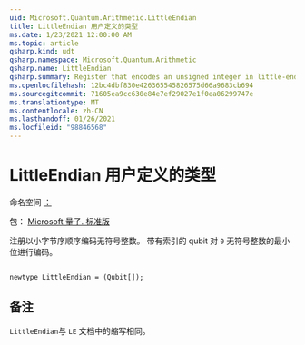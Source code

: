 ```yaml
---
uid: Microsoft.Quantum.Arithmetic.LittleEndian
title: LittleEndian 用户定义的类型
ms.date: 1/23/2021 12:00:00 AM
ms.topic: article
qsharp.kind: udt
qsharp.namespace: Microsoft.Quantum.Arithmetic
qsharp.name: LittleEndian
qsharp.summary: Register that encodes an unsigned integer in little-endian order. The qubit with index `0` encodes the lowest bit of an unsigned integer.
ms.openlocfilehash: 12bc4dbf830e426365545826575d66a9683cb694
ms.sourcegitcommit: 71605ea9cc630e84e7ef29027e1f0ea06299747e
ms.translationtype: MT
ms.contentlocale: zh-CN
ms.lasthandoff: 01/26/2021
ms.locfileid: "98846568"
---
```

# <a name="littleendian-user-defined-type"></a>LittleEndian 用户定义的类型

命名空间 [：](xref:Microsoft.Quantum.Arithmetic)

包： [Microsoft 量子. 标准版](https://nuget.org/packages/Microsoft.Quantum.Standard)


注册以小字节序顺序编码无符号整数。 带有索引的 qubit 对 `0` 无符号整数的最小位进行编码。

```qsharp

newtype LittleEndian = (Qubit[]);
```



## <a name="remarks"></a>备注

`LittleEndian`与 `LE` 文档中的缩写相同。